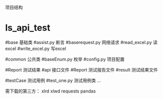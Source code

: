 项目结构
# ls_api_test

   #base  基础类
      #assist.py 断言
      #baserequest.py 网络请求
      #read_excel.py  读excel
      #write_excel.py 写excel
      
   #common 公共类
      #baseEnum.py  枚举
      #config.py 项目配置
      
   #Report  测试结果
      #api 接口文件
      #Report 测试报告文件
      #result  测试结果文件
      
   #testCase  测试用例
      #test_one.py  测试用例类
      ...


需下载的第三方：
xlrd
xlwd
requests
pandas
    
